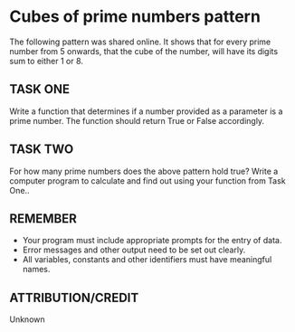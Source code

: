 # Cubes of prime numbers pattern

The following pattern was shared online.  It shows that for every prime number from 5 onwards, that the cube of the number, will have its digits sum to either 1 or 8.

## TASK ONE

Write a function that determines if a number provided as a parameter is a prime number. The function should return True or False accordingly.

## TASK TWO

For how many prime numbers does the above pattern hold true? Write a computer program to calculate and find out using your function from Task One..

## REMEMBER

* Your program must include appropriate prompts for the entry of data.
* Error messages and other output need to be set out clearly.
* All variables, constants and other identifiers must have meaningful names.

## ATTRIBUTION/CREDIT

Unknown
